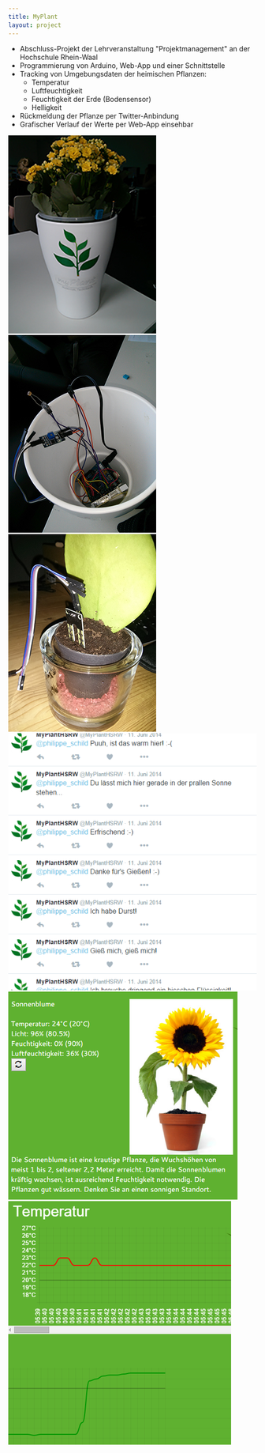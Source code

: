 ```yaml
---
title: MyPlant
layout: project
---
```

* Abschluss-Projekt der Lehrveranstaltung "Projektmanagement" an der Hochschule Rhein-Waal
* Programmierung von Arduino, Web-App und einer Schnittstelle
* Tracking von Umgebungsdaten der heimischen Pflanzen:
  * Temperatur
  * Luftfeuchtigkeit
  * Feuchtigkeit der Erde (Bodensensor)
  * Helligkeit
* Rückmeldung der Pflanze per Twitter-Anbindung
* Grafischer Verlauf der Werte per Web-App einsehbar

<media-slider>
    <img src="./myplant_1.jpg"/>
    <img src="./myplant_2.jpg"/>
    <img src="./myplant_3.jpg"/>
    <img src="./myplant_4.png"/>
    <img src="./myplant_5.png"/>
    <img src="./myplant_6.png"/>
</media-slider>